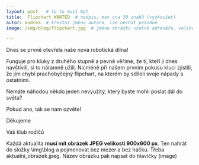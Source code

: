 ```yaml
---
layout: post   # to tu musí být
title:  Flipchart WANTED  # nadpis, max cca 30 znaků (vyzkoušet)
autor: andrea  # křestní jméno autora, lze nechat prázdné
image: /img/blog/flipchart.jpg  # jméno obrázku včetně adresáře, velikost 900x600

---
```

Dnes se prvně otevřela naše nová robotická dílna!
<!--vice-->

Funguje pro kluky z druhého stupně a pevně věříme, že ti, kteří ji dnes navštívili, si to náramně užili. Nicméně při našem prvním pokusu kluci zjistili,
že jim chybí prachobyčejný flipchart, na kterém by sdíleli svoje nápady s ostatními.

Nemáte náhodou někdo jeden nevyužitý, který byste mohli poslat dál do světa? 

Pokud ano, tak se nám ozvěte!


Děkujeme 

Váš klub rodičů

<!--quote-->

Každá aktualita **musí mít obrázek JPEG velikosti 900x600 px**. Ten nahrát do složky \img\blog a pojmenovat bez mezer a bez háčku. Třeba aktualni_obrazek.jpeg. Název obrázku pak napsat do hlavičky (image)

